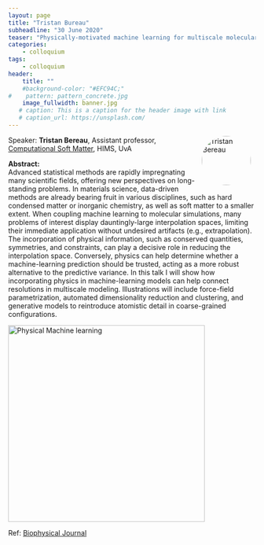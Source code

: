 ```yaml
---
layout: page
title: "Tristan Bureau"
subheadline: "30 June 2020"
teaser: "Physically-motivated machine learning for multiscale molecular simulations"
categories:
    - colloquium
tags:
    - colloquium
header:
    title: ""
    #background-color: "#EFC94C;"
#    pattern: pattern_concrete.jpg
    image_fullwidth: banner.jpg
   # caption: This is a caption for the header image with link
   # caption_url: https://unsplash.com/
---
```

<!--more-->

<img src="../people/tristan_bereau.jpg"
     alt="Tristan Bereau"
     width="100"
     style="float: right; margin-right: 10px; border-radius:50%;" />

Speaker: **Tristan Bereau**, Assistant professor, [Computational Soft Matter][1], HIMS, UvA

**Abstract:** <br/>
Advanced statistical methods are rapidly impregnating many scientific fields, offering new perspectives on long-standing problems. In materials science, data-driven methods are already bearing fruit in various disciplines, such as hard condensed matter or inorganic chemistry, as well as soft matter to a smaller extent.
When coupling machine learning to molecular simulations, many problems of interest display dauntingly-large interpolation spaces, limiting their immediate application without undesired artifacts (e.g., extrapolation). The incorporation of physical information, such as conserved quantities, symmetries, and constraints, can play a decisive role in reducing the interpolation space. Conversely, physics can help determine whether a machine-learning prediction should be trusted, acting as a more robust alternative to the predictive variance.
In this talk I will show how incorporating physics in machine-learning models can help connect resolutions in multiscale modeling. Illustrations will include force-field parametrization, automated dimensionality reduction and clustering, and generative models to reintroduce atomistic detail in coarse-grained configurations.

<img src="../images/physml.jpg"
     alt="Physical Machine learning"
     width="400"
     style="float: center; margin-right: 10px;"/>
<p>Ref: <a href="https://www.cell.com/biophysj/fulltext/S0006-3495(20)30114-4">Biophysical Journal</a></p>

[1]: https://bereau.group/
[2]: /blog/
[9]: /laboratory/
